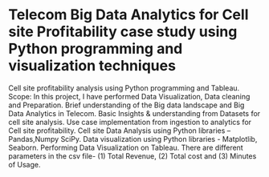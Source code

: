 # Telecom Big Data Analytics for Cell site Profitability case study using Python programming and visualization techniques
Cell site profitability analysis using Python programming and Tableau.
Scope:
In this project, I have performed Data Visualization, Data cleaning and Preparation.
Brief understanding of the Big data landscape and Big Data Analytics in Telecom.
Basic Insights & understanding from Datasets for cell site analysis.
Use case implementation from ingestion to analytics for Cell site profitability.
Cell site Data Analysis using Python libraries – Pandas,Numpy SciPy.
Data visualization using Python  libraries -  Matplotlib, Seaborn.
Performing Data Visualization on Tableau.
There are different parameters in the csv file- (1) Total Revenue, (2) Total cost and (3) Minutes of Usage.
